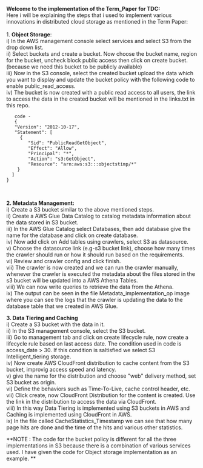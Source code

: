 **Welcome to the implementation of the Term_Paper for TDC:** <br>
  Here i will be explaining the steps that i used to implement various innovations in distributed cloud storage as mentioned in the Term Paper: <br><br>
    1. **Object Storage**: <br>
      i) In the AWS management console select services and select S3 from the drop down list. <br>
      ii) Select buckets and create a bucket. Now choose the bucket name, region for the bucket, uncheck block public access then click on create bucket.(because we need this bucket to be publicly available) <br>
      iii) Now in the S3 console, select the created bucket upload the data which you want to display and update the bucket policy with the following code to enable public_read_access. <br>
      iv) The bucket is now created with a public read access to all users, the link to access the data in the created bucket will be mentioned in the links.txt in this repo. 
      
       code - 
       {
       "Version": "2012-10-17",
       "Statement": [
         {
            "Sid": "PublicReadGetObject",
            "Effect": "Allow",
            "Principal": "*",
            "Action": "s3:GetObject",
            "Resource": "arn:aws:s3:::objectstimp/*"
        }
      ]
    }
<br>

   **2. Metadata Management:** <br>
     i) Create a S3 bucket similar to the above mentioned steps. <br>
     ii) Create a AWS Glue Data Catalog to catalog metadata information about the data stored in S3 bucket. <br>
     iii) In the AWS Glue Catalog select Databases, then add database give the name for the database and click on create database. <br>
     iv) Now add click on Add tables using crawlers, select S3 as datasource. <br>
     v) Choose the datasource link (e.g-s3 bucket link), choose how many times the crawler should run or how it should run based on the requirements. <br>
     vi) Review and crawler config and click finish. <br>
     vii) The crawler is now created and we can run the crawler manually, whenever the crawler is executed the metadata about the files stored in the s3 bucket will be updated into a AWS Athena Tables. <br>
     viii) We can now write queries to retrieve the data from the Athena. <br>
     ix) The output can be seen in the file Metadata_implementation_op image where you can see the logs that the crawler is updating the data to the database table that we created in AWS Glue. <br>

  **3. Data Tiering and Caching** <br>
    i) Create a S3 bucket with the data in it. <br>
    ii) In the S3 management console, select the S3 bucket. <br>
    iii) Go to management tab and click on create lifecycle rule, now create a lifecycle rule based on last access date. The condition used in code is access_date > 30. If this condition is saltisfied we 
    select S3 Intelligent_tiering storage. <br>
    iv) Now create AWS CloudFront distribution to cache content from the S3 bucket, improvig access speed and latency.<br>
    v) give the name for the distribution and choose "web" delivery method, set S3 bucket as origin.<br>
    vi) Define the behaviors such as Time-To-Live, cache control header, etc. <br>
    vii) Click create, now CloudFront Distribution for the content is created. Use the link in the distribution to access the data via CloudFront. <br>
    viii) In this way Data Tiering is implemented using S3 buckets in AWS and Caching is implemented using CloudFront in AWS.<br>
    ix) In the file called CacheStatistics_Timestamp we can see that how many page hits are done and the time of the hits and various other statistics. <br>


**NOTE : The code for the bucket policy is different for all the three implementations in S3 because there is a combination of various services used. I have given the code for Object storage implementation as an example.
**    
     
